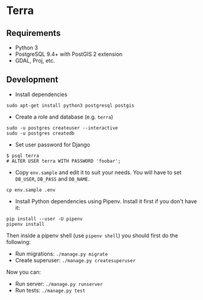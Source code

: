 # Terra

## Requirements

* Python 3
* PostgreSQL 9.4+ with PostGIS 2 extension
* GDAL, Proj, etc.

## Development

* Install dependencies

```
sudo apt-get install python3 postgresql postgis
```

* Create a role and database (e.g. `terra`)

```
sudo -u postgres createuser --interactive
sudo -u postgres createdb
```

* Set user password for Django

```
$ psql terra
# ALTER USER terra WITH PASSWORD 'foobar';
```

* Copy `env.sample` and edit it to suit your needs. You will have to set
  `DB_USER`, `DB_PASS` and `DB_NAME`.

```
cp env.sample .env
```

* Install Python dependencies using Pipenv. Install it first if you don't have it:

```
pip install --user -U pipenv
pipenv install
```

Then inside a pipenv shell (use `pipenv shell`) you should first do the following:

* Run migrations: `./manage.py migrate`
* Create superuser: `./manage.py createsuperuser`

Now you can:

* Run server: `./manage.py runserver`
* Run tests: `./manage.py test`
